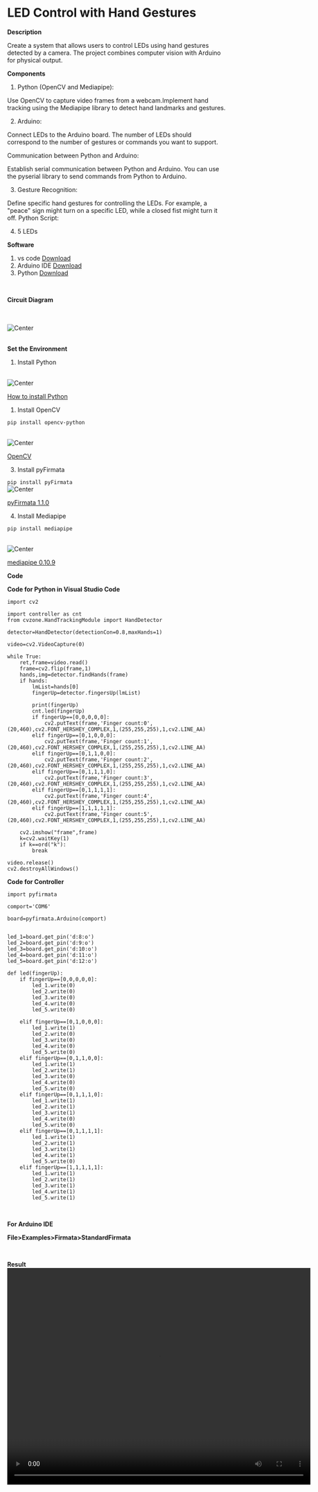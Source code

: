 # LED Control with Hand Gestures

**Description**

Create a system that allows users to control LEDs using hand gestures detected by a camera. The project combines computer vision with Arduino for physical output.

**Components**

1. Python (OpenCV and Mediapipe):

Use OpenCV to capture video frames from a webcam.Implement hand tracking using the Mediapipe library to detect hand landmarks and gestures.

2. Arduino:

Connect LEDs to the Arduino board. The number of LEDs should correspond to the number of gestures or commands you want to support.

Communication between Python and Arduino:

Establish serial communication between Python and Arduino. You can use the pyserial library to send commands from Python to Arduino.

3. Gesture Recognition:

Define specific hand gestures for controlling the LEDs. For example, a "peace" sign might turn on a specific LED, while a closed fist might turn it off.
Python Script:

4. 5 LEDs

**Software**

1. vs code [Download](https://code.visualstudio.com/download)
2. Arduino IDE [Download](https://www.arduino.cc/en/software)
3. Python [Download](https://www.python.org/)

<br>

**Circuit Diagram**

<br>

<br>
<img src="PM\IPA\led\diagram.png" alt="Center">
<br>

<br>

**Set the Environment**

1. Install Python <br>
  
<br>
<img src="PM\IPA\led\1.png" alt="Center">
<br>

[How to install Python](https://realpython.com/installing-python/) 
<br>

1. Install OpenCV <br>

```pip install opencv-python``` <br>

<br>
<img src="PM\IPA\led\2.png" alt="Center">
<br>

[OpenCV](https://pypi.org/project/opencv-python/)
<br>

3. Install pyFirmata <br>

```pip install pyFirmata```
<br>
<img src="PM\IPA\led\3.png" alt="Center">
<br>

[pyFirmata 1.1.0](https://pypi.org/project/pyFirmata/)

4. Install Mediapipe <br>
  
```pip install mediapipe``` <br>

<br>
<img src="PM\IPA\led\4.png" alt="Center">
<br>

[mediapipe 0.10.9](https://pypi.org/project/mediapipe/)

**Code**

**Code for Python in Visual Studio Code**

``````
import cv2

import controller as cnt
from cvzone.HandTrackingModule import HandDetector

detector=HandDetector(detectionCon=0.8,maxHands=1)

video=cv2.VideoCapture(0)

while True:
    ret,frame=video.read()
    frame=cv2.flip(frame,1)
    hands,img=detector.findHands(frame)
    if hands:
        lmList=hands[0]
        fingerUp=detector.fingersUp(lmList)

        print(fingerUp)
        cnt.led(fingerUp)
        if fingerUp==[0,0,0,0,0]:
            cv2.putText(frame,'Finger count:0',(20,460),cv2.FONT_HERSHEY_COMPLEX,1,(255,255,255),1,cv2.LINE_AA)
        elif fingerUp==[0,1,0,0,0]:
            cv2.putText(frame,'Finger count:1',(20,460),cv2.FONT_HERSHEY_COMPLEX,1,(255,255,255),1,cv2.LINE_AA)    
        elif fingerUp==[0,1,1,0,0]:
            cv2.putText(frame,'Finger count:2',(20,460),cv2.FONT_HERSHEY_COMPLEX,1,(255,255,255),1,cv2.LINE_AA)
        elif fingerUp==[0,1,1,1,0]:
            cv2.putText(frame,'Finger count:3',(20,460),cv2.FONT_HERSHEY_COMPLEX,1,(255,255,255),1,cv2.LINE_AA)
        elif fingerUp==[0,1,1,1,1]:
            cv2.putText(frame,'Finger count:4',(20,460),cv2.FONT_HERSHEY_COMPLEX,1,(255,255,255),1,cv2.LINE_AA)
        elif fingerUp==[1,1,1,1,1]:
            cv2.putText(frame,'Finger count:5',(20,460),cv2.FONT_HERSHEY_COMPLEX,1,(255,255,255),1,cv2.LINE_AA) 

    cv2.imshow("frame",frame)
    k=cv2.waitKey(1)
    if k==ord("k"):
        break

video.release()
cv2.destroyAllWindows()
``````

**Code for Controller**

``````
import pyfirmata

comport='COM6'

board=pyfirmata.Arduino(comport)


led_1=board.get_pin('d:8:o')
led_2=board.get_pin('d:9:o')
led_3=board.get_pin('d:10:o')
led_4=board.get_pin('d:11:o')
led_5=board.get_pin('d:12:o')

def led(fingerUp):
    if fingerUp==[0,0,0,0,0]:
        led_1.write(0)
        led_2.write(0)
        led_3.write(0)
        led_4.write(0)
        led_5.write(0)

    elif fingerUp==[0,1,0,0,0]:
        led_1.write(1)
        led_2.write(0)
        led_3.write(0)
        led_4.write(0)
        led_5.write(0)
    elif fingerUp==[0,1,1,0,0]:
        led_1.write(1)
        led_2.write(1)
        led_3.write(0)
        led_4.write(0)
        led_5.write(0)    
    elif fingerUp==[0,1,1,1,0]:
        led_1.write(1)
        led_2.write(1)
        led_3.write(1)
        led_4.write(0)
        led_5.write(0)
    elif fingerUp==[0,1,1,1,1]:
        led_1.write(1)
        led_2.write(1)
        led_3.write(1)
        led_4.write(1)
        led_5.write(0)
    elif fingerUp==[1,1,1,1,1]:
        led_1.write(1)
        led_2.write(1)
        led_3.write(1)
        led_4.write(1)
        led_5.write(1)

``````

<br>

**For Arduino IDE**
<br>

**File>Examples>Firmata>StandardFirmata**

<br>

**Result**
<br>
<video width="700" height="500" controls>
  <source src="PM\IPA\led\led1.mp4" type="video/mp4">
  <source src="led.ogg" type="video/ogg">
  Your browser does not support the video tag.
</video>



<!-- 
# Control Arduino Using Processing

<br> 

## Hardware components

* Arduino
* Breadboard (generic)	
* LED
* 240 Ohm Resistor
* Jumper wires◊

<br>

## Software apps and online services
* Arduino IDE
* Processing

## What is Processing?
<br>
Processing is a flexible software sketchbook and a language for learning how to code within the context of the visual arts. Processing is very useful platform for hobbyists, researchers, students for learning and prototyping. Some of the features are:

1. Free and open source
2. For all platforms (GNU/Linux, Mac OS X, Windows, Android, and ARM)
3. Well documented
4. Many libraries
5. Good community
6. Arduino IDE
   
<br>

**Processing IDE**

To download Processing go here: [Processing Download](https://processing.org/download)


<br>
<img src="PM/IPA/led/pic1.jpg"style="float: center;" width=700 height=500 >
<br>
<br>
<img src="PM/IPA/led/pic2.jpg" style="float: center;" width=700 height=500 >
<br> 

There are many libraries for different applications. You can also install some extra libraries manually or directly from the menu.

To install new library from menu, go to: Sketch -> Import Library... -> Add Library...

<br>
<img src="PM/IPA/led/pic3.jpg" style="float: center;" width=700 height=500 >
<br> 

But at the moment we are interested only in GUI design. And there is a very nice library called ControlP5 is available to create our project. controlP5 is a library written by Andreas Schlegel for the programming environment Processing. To add ControlP5 library to Processing just follow the add library process and search for ControlP5 and then click on install. Now you are ready to create your GUI application.

<br>
<img src="PM/IPA/led/pic4.jpg" style="float: center;" width=700 height=500 >
<br> 

Once you have installed ControlP5, start with creating simple window. See the video down below to get basic idea how to create window and add buttons to the window.
Next step is to write a Arduino sketch. Write a code in such a way that when Arduino receives any character over serial port, it performs some particular task. For example

```
     if(val == 'r'){           //if r received 
     digitalWrite(11, HIGH); //turn on pin 11 (red led in our case) 
     } 
```

So when Arduino receives char 'r', it sets pin 11 to High. Please check the codes in code section below to get exact idea.Now comes the Processing part. There is a Serial library in the Processing and we can use that to read and write to the serial port. So what we do now is we assign a function to each of the buttons to send some character to serial port, so when you press any button, it send particular char to the serial port. For example suppose we have a button called red, when you press button red it sends char 'r' to the serial port.

 ```
    void red(){ 
    port.write('r'); 
    } 
 ```   

 At the other end, Arduino receives that char 'r' and according to the received char it changes state of the pins.
Please check the code, so you can get exact idea how to add buttons and assign functions to the buttons.Code is in the Code section. There you will find code for both, Arduino and Processing. First compile and upload the Arduino sketch to the arduino and then run Processing sketch.

## Components and Circuit

<br>
<img src="PM/IPA/led/pic5.jpg" style="float: center;" width=700 height=500 >
<br> 

Processing window will be look like following if you use code provided below.
<br>
<img src="PM/IPA/led/pic6.jpg" style="float: center;" width=700 height=500 >
<br> 

## Code

**Arduino Code**

```


  void setup() {
  pinMode(10, OUTPUT);   
  pinMode(11, OUTPUT);  
  pinMode(12, OUTPUT);
  pinMode(13, OUTPUT);

  Serial.begin(9600);    //start serial communication @9600 bps
  }

void loop(){
  
  if(Serial.available()){  //id data is available to read

    char val = Serial.read();

    if(val == 'r'){       //if r received
      digitalWrite(11, HIGH); //turn on red led
      }
    if(val == 'b'){       //if b received
      digitalWrite(10, HIGH); //turn on blue led
      }
    if(val == 'y'){       //if y received
      digitalWrite(12, HIGH); //turn on yellow led
      }
     if(val == 'w'){       //if w received
      digitalWrite(13, HIGH); //turn on yellow led
      }
    if(val == 'f'){   
      digitalWrite(13, LOW);//if f received
      digitalWrite(11, LOW); //turn off all led
      digitalWrite(12, LOW);
      digitalWrite(10, LOW);
      
      }      
    }
  }

```

**Processing code**

```
import controlP5.*; //import ControlP5 library
import processing.serial.*;

Serial port;

ControlP5 cp5; //create ControlP5 object
PFont font;

void setup(){ //same as arduino program

  size(300, 450);    //window size, (width, height)
  
  printArray(Serial.list());   //prints all available serial ports
  
  port = new Serial(this, "COM3", 9600);  //i have connected arduino to com3, it would be different in linux and mac os
  
  //lets add buton to empty window
  
  cp5 = new ControlP5(this);
  font = createFont("calibri light bold", 20);    // custom fonts for buttons and title
  
  cp5.addButton("red")     //"red" is the name of button
    .setPosition(100, 50)  //x and y coordinates of upper left corner of button
    .setSize(120, 70)      //(width, height)
    .setFont(font)
  ;   

  cp5.addButton("yellow")     //"yellow" is the name of button
    .setPosition(100, 150)  //x and y coordinates of upper left corner of button
    .setSize(120, 70)      //(width, height)
    .setFont(font)
  ;

  cp5.addButton("blue")     //"blue" is the name of button
    .setPosition(100, 250)  //x and y coordinates of upper left corner of button
    .setSize(120, 70)      //(width, height)
    .setFont(font)
  ;
  
  cp5.addButton("alloff")     //"alloff" is the name of button
    .setPosition(100, 350)  //x and y coordinates of upper left corner of button
    .setSize(120, 70)      //(width, height)
    .setFont(font)
  ;
}

void draw(){  //same as loop in arduino

  background(150, 0 , 150); // background color of window (r, g, b) or (0 to 255)
  
  //lets give title to our window
  fill(0, 255, 0);               //text color (r, g, b)
  textFont(font);
  text("LED CONTROL", 80, 30);  // ("text", x coordinate, y coordinat)
}

//lets add some functions to our buttons
//so whe you press any button, it sends perticular char over serial port

void red(){
  port.write('r');
}

void yellow(){
  port.write('y');
}

void blue(){
  port.write('b');
}

void alloff(){
  port.write('f');
}
```

## Result
<br>
<img src="PM/IPA/led/pic7.jpg" style="float: center;" width=700 height=500 >
<br> 

<br>
<video width="700" height="500" controls>
  <source src="PM/IPA/led/vdo.mp4" type="video/mp4">
  <source src="PM/IPA/led/vdo.ogg" type="video/ogg">
</video>
<br> -->



